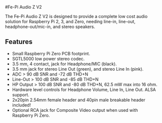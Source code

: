 <!--
---
name: Fe-Pi Audio Z V2
class: board
type: audio
formfactor: pHAT
manufacturer: Fe-Pi
description: A complete audio solution for the Raspberry Pi
url: https://fe-pi.com/products/fe-pi-audio-z-v2
buy: https://fe-pi.com/products/fe-pi-audio-z-v2
image: 'fepi-audio-z-V2.png'
pincount: 40
eeprom: no
power:
  '1':
  '2':
ground:
  '6':
  '9':
  '14':
  '20':
  '25':
  '30':
  '34':
  '39':
pin:
  '3':
    mode: i2c
  '5':
    mode: i2c
  '12':
    name: BCLK (Bit Clock)
    mode: i2s
  '35':
    name: LRCLK (Left/Right Clock)
    mode: i2s
  '38':
    name: DIN (Data In)
    mode: i2s
  '40':
    name: DOUT (Data Out)
    mode: i2s
i2c:
  '0x0a':
    name: SGTL5000
    device: SGTL5000XNAA3/R2
-->
#Fe-Pi Audio Z V2

The Fe-Pi Audio Z V2 is designed to provide a complete low cost audio solution for Raspberry Pi 2, 3, and Zero, needing line-in, line-out, headphone-out/mic-in, and stereo speakers.

## Features ##

* Small Raspberry Pi Zero PCB footprint.
* SGTL5000 low power stereo codec.
* 3.5 mm, 4 contact, jack for Headphone/MIC (black).
* 3.5 mm jack for stereo Line Out (green), and stereo Line In (pink).
* ADC > 90 dB SNR and -72 dB THD+N
* Line-Out > 100 dB SNR and -85 dB THD+N
* HP Output > 100 dB SNR and -80 dB THD+N, 62.5 mW max into 16 ohm.
* Hardware level controls for Headphone Volume, Line In, Line Out. ALSA support.
* 2x20pin 2.54mm female header and 40pin male breakable header included!
* Optional RCA jack for Composite Video output when used with Raspberry Pi Zero.
